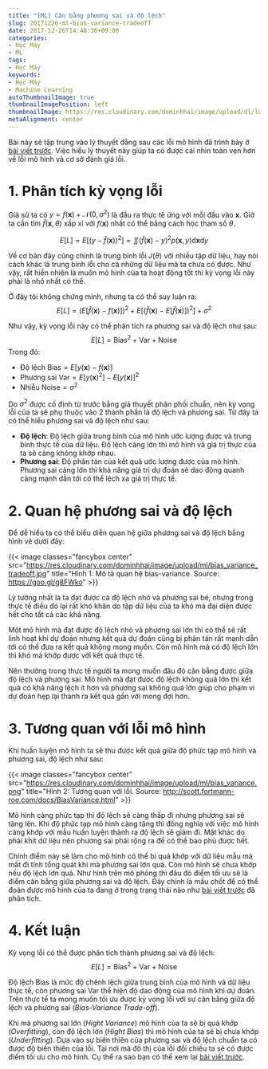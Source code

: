 ```yaml
---
title: "[ML] Cân bằng phương sai và độ lệch"
slug: 20171226-ml-bias-variance-tradeoff
date: 2017-12-26T14:48:36+09:00
categories:
- Học Máy
- ML
tags:
- Học Máy
keywords:
- Học Máy
- Machine Learning
autoThumbnailImage: true
thumbnailImagePosition: left
thumbnailImage: https://res.cloudinary.com/dominhhai/image/upload/dl/logo.png
metaAlignment: center
---
```

Bài này sẽ tập trung vào lý thuyết đằng sau các lỗi mô hình đã trình bày ở [bài viết trước](/vi/2017/12/ml-overfitting/). Việc hiểu lý thuyết này giúp ta có được cái nhìn toàn vẹn hơn về lỗi mô hình và cơ sở đánh giá lỗi.
<!--more-->
<!--toc-->

# 1. Phân tích kỳ vọng lỗi
Giả sử ta có $y=f(\mathbf{x})+\mathcal{N}(0,\sigma^2)$ là đầu ra thực tế ứng với mỗi đầu vào $\mathbf{x}$. Giờ ta cần tìm $\hat{f}(\mathbf{x},\theta)$ xấp xỉ với $f(\mathbf{x})$ nhất có thể bằng cách học tham số $\theta$.

$$E[L]=E[\big(y-\hat{f}(\mathbf{x})\big)^2]=\iint\big(\hat{f}(\mathbf{x})-y\big)^2p(\mathbf{x},y)\text{d}\mathbf{x}\text{d}y$$

Về cơ bản đây cũng chính là trung bình lỗi $J(\theta)$ với nhiều tập dữ liệu, hay nói cách khác là trung bình lỗi cho cả những dữ liệu mà ta chưa có được. Như vậy, rất hiển nhiên là muốn mô hình của ta hoạt động tốt thì kỳ vọng lỗi này phải là nhỏ nhất có thể.

Ở đây tôi không chứng minh, nhưng ta có thể suy luận ra:
$$E[L]=\big(E[\hat{f}(\mathbf{x})-f(\mathbf{x})]\big)^2+E[\big(\hat{f}(\mathbf{x})-E[\hat{f}(\mathbf{x})]\big)^2]+\sigma^2$$

Như vậy, kỳ vọng lỗi này có thể phân tích ra phương sai và độ lệch như sau:
$$E[L]=\text{Bias}^2+\text{Var}+\text{Noise}$$
Trong đó:

* Độ lệch $\text{Bias}=E[y(\mathbf{x})-f(\mathbf{x})]$
* Phương sai $\text{Var}=E[y(\mathbf{x})^2]-E[y(\mathbf{x})]^2$
* Nhiễu $\text{Noise}=\sigma^2$

Do $\sigma^2$ được cố định từ trước bằng giả thuyết phân phối chuẩn, nên kỳ vọng lỗi của ta sẽ phụ thuộc vào 2 thành phần là độ lệch và phương sai. Từ đây ta có thể hiểu phương sai và độ lệch như sau:

* **Độ lệch**: Độ lệch giữa trung bình của mô hình ước lượng được và trung bình thực tế của dữ liệu. Độ lệch càng lớn thì mô hình và giá trị thực của ta sẽ càng không khớp nhau.
* **Phương sai**: Độ phân tán của kết quả ước lượng được của mô hình. Phương sai càng lớn thì khả năng giá trị dự đoán sẽ dao động quanh càng mạnh dẫn tới có thể lệch xa giá trị thực tế.

# 2. Quan hệ phương sai và độ lệch
Để dễ hiểu ta có thể biểu diễn quan hệ giữa phương sai và độ lệch bằng hình vẽ dưới đây:

{{< image classes="fancybox center" src="https://res.cloudinary.com/dominhhai/image/upload/ml/bias_variance_tradeoff.jpg" title="Hình 1: Mô tả quan hệ bias-variance. Source: https://goo.gl/g8FWko" >}}

Lý tưởng nhất là ta đạt được cả độ lệch nhỏ và phương sai bé, nhưng trong thực tế điều đó lại rất khó khăn do tập dữ liệu của ta khó mà đại diện được hết cho tất cả các khả năng.

Một mô hình mà đạt được độ lệch nhỏ và phương sai lớn thì có thể sẽ rất linh hoạt khi dự đoán nhưng kết quả dự đoán cũng bị phân tán rất mạnh dẫn tới có thể đưa ra kết quả không mong muốn. Còn mô hình mà có độ lệch lớn thì khó mà khớp được với kết quả thực tế.

Nên thường trong thực tế người ta mong muốn đâu đó cân bằng được giữa độ lệch và phương sai. Mô hình mà đạt được độ lệch không quá lớn thì kết quả có khả năng lệch ít hơn và phương sai không quá lớn giúp cho phạm vi dự đoán hẹp lại thành ra kết quả gần với mong đợi hơn.

# 3. Tương quan với lỗi mô hình
Khi huấn luyện mô hình ta sẽ thu được kết quả giữa độ phức tạp mô hình và phương sai, độ lệch như sau:

{{< image classes="fancybox center" src="https://res.cloudinary.com/dominhhai/image/upload/ml/bias_variance.png" title="Hình 2: Tương quan với lỗi. Source: http://scott.fortmann-roe.com/docs/BiasVariance.html" >}}

Mô hình càng phức tạp thì độ lệch sẽ càng thấp đi nhưng phương sai sẽ tăng lên. Khi độ phức tạp mô hình càng tăng thì đồng nghĩa với việc mô hình càng khớp với mẫu huấn luyện thành ra độ lệch sẽ giảm đi. Mặt khác do phải khít dữ liệu nên phương sai phải rộng ra để có thể bao phủ được hết.

Chính điểm này sẽ làm cho mô hình có thể bị quá khớp với dữ liệu mẫu mà mất đi tính tổng quát khi mà phương sai lớn quá. Còn mô hình sẽ chưa khớp nếu độ lệch lớn quá. Như hình trên mô phỏng thì đâu đó điểm tối ưu sẽ là điểm cân bằng giữa phương sai và độ lệch. Đây chính là mấu chốt để có thể đoán được mô hình của ta đang ở trong trạng thái nào như [bài viết trước](/vi/2017/12/ml-overfitting/#2-2-ph%C3%A1n-%C4%91%E1%BB%8Bnh-l%E1%BB%97i) đã phân tích.

# 4. Kết luận
Kỳ vọng lỗi có thể được phân tích thành phương sai và độ lệch:
$$E[L]=\text{Bias}^2+\text{Var}+\text{Noise}$$

Độ lệch $\text{Bias}$ là mức độ chênh lệch giữa trung bình của mô hình và dữ liệu thực tế, còn phương sai $\text{Var}$ thể hiện độ dao động của mô hình khi dự đoán. Trên thực tế ta mong muốn tối ưu được kỳ vọng lỗi với sự cân bằng giữa độ lệch và phương sai (*Bias-Variance Trade-off*).

Khi mà phương sai lớn (*Hight Variance*) mô hình của ta sẽ bị quá khớp (*Overfitting*), còn độ lệch lớn (*Hight Bias*) thì mô hình của ta sẽ bị chưa khớp (*Underfitting*). Dựa vào sự biến thiên của phương sai và độ lệch chuẩn ta có được độ biến thiên của lỗi. Tại nơi mà đồ thị của lỗi đổi chiều ta sẽ có được điểm tối ưu cho mô hình. Cụ thể ra sao bạn có thể xem lại [bài viết trước](/vi/2017/12/ml-overfitting/).
